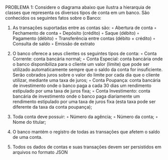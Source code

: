 PROBLEMA 1: Considere o diagrama abaixo que ilustra a hierarquia de classes que representa os diversos
tipos de conta em um banco.
São conhecidos os seguintes fatos sobre o Banco:

1. As transações suportadas entre as contas são:
◦ Abertura de conta
◦ Fechamento de conta
◦ Depósito (crédito)
◦ Saque (débito)
◦ Pagamento (débito)
◦ Transferência entre contas (débito + crédito)
◦ Consulta de saldo
◦ Emissão de extrato

2. O banco oferece a seus clientes os seguintes tipos de conta:
◦ Conta Corrente: conta bancária normal;
◦ Conta Especial: conta bancária onde o banco disponibiliza para o cliente um valor (limite) que pode
ser utilizado automaticamente sempre que o saldo da conta for insuficiente. Serão cobrados juros
sobre o valor do limite por cada dia que o cliente utilizar, mediante uma taxa de juros;
◦ Conta Poupança: conta bancária de investimento onde o banco paga a cada 30 dias um rendimento
estipulado por uma taxa de juros fixa;
◦ Conta Investimento: conta bancária de investimento onde o banco paga diariamente um rendimento
estipulado por uma taxa de juros fixa (esta taxa pode ser diferente da taxa da conta poupança);

3. Toda conta deve possuir:
◦ Número da agência;
◦ Número da conta;
◦ Nome do titular;

4. O banco mantém o registro de todas as transações que afetem o saldo de uma conta.

5. Todos os dados de contas e suas transações devem ser persistidos em arquivos no formato JSON